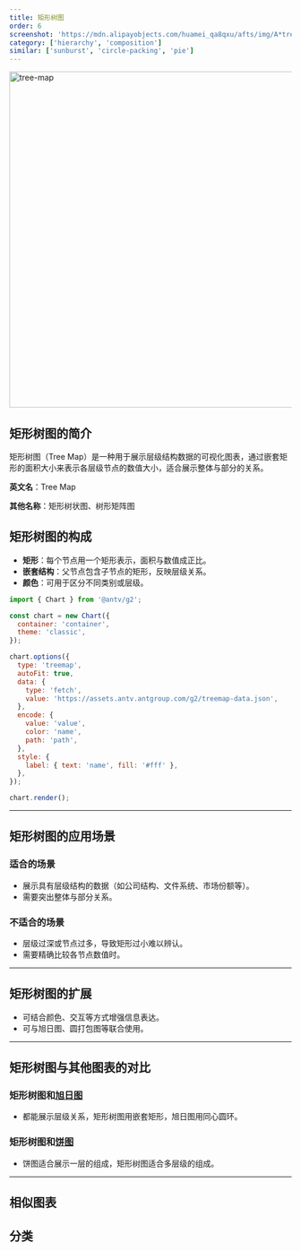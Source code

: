 ```yaml
---
title: 矩形树图
order: 6
screenshot: 'https://mdn.alipayobjects.com/huamei_qa8qxu/afts/img/A*tree-map-demo.png/original'
category: ['hierarchy', 'composition']
similar: ['sunburst', 'circle-packing', 'pie']
---
```


<img alt="tree-map" src="https://mdn.alipayobjects.com/huamei_qa8qxu/afts/img/A*tree-map-demo.png/original" width=600/>

## 矩形树图的简介

矩形树图（Tree Map）是一种用于展示层级结构数据的可视化图表，通过嵌套矩形的面积大小来表示各层级节点的数值大小，适合展示整体与部分的关系。

**英文名**：Tree Map

**其他名称**：矩形树状图、树形矩阵图

## 矩形树图的构成

- **矩形**：每个节点用一个矩形表示，面积与数值成正比。
- **嵌套结构**：父节点包含子节点的矩形，反映层级关系。
- **颜色**：可用于区分不同类别或层级。

```js | ob { autoMount: true }
import { Chart } from '@antv/g2';

const chart = new Chart({
  container: 'container',
  theme: 'classic',
});

chart.options({
  type: 'treemap',
  autoFit: true,
  data: {
    type: 'fetch',
    value: 'https://assets.antv.antgroup.com/g2/treemap-data.json',
  },
  encode: {
    value: 'value',
    color: 'name',
    path: 'path',
  },
  style: {
    label: { text: 'name', fill: '#fff' },
  },
});

chart.render();
```

---

## 矩形树图的应用场景

### 适合的场景

- 展示具有层级结构的数据（如公司结构、文件系统、市场份额等）。
- 需要突出整体与部分关系。

### 不适合的场景

- 层级过深或节点过多，导致矩形过小难以辨认。
- 需要精确比较各节点数值时。

---

## 矩形树图的扩展

- 可结合颜色、交互等方式增强信息表达。
- 可与旭日图、圆打包图等联合使用。

---

## 矩形树图与其他图表的对比

### 矩形树图和[旭日图](/charts/sunburst)

- 都能展示层级关系，矩形树图用嵌套矩形，旭日图用同心圆环。

### 矩形树图和[饼图](/charts/pie)

- 饼图适合展示一层的组成，矩形树图适合多层级的组成。

---

## 相似图表

<code src="./demos/list-card.tsx"></code>

## 分类

<code src="./demos/list-category.tsx"></code>